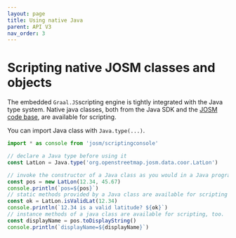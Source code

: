 ```yaml
---
layout: page
title: Using native Java
parent: API V3
nav_order: 3
---
```


# Scripting native JOSM classes and objects

The embedded `Graal.JS`scripting engine is tightly integrated with the Java type system. Native java classes, both from the Java SDK and the [JOSM code base], are available for scripting.

You can import Java class with `Java.type(...)`.


```js
import * as console from 'josm/scriptingconsole'

// declare a Java type before using it
const LatLon = Java.type('org.openstreetmap.josm.data.coor.LatLon')

// invoke the constructor of a Java class as you would in a Java programm
const pos = new LatLon(12.34, 45.67)
console.println(`pos=${pos}`)
// static methods provided by a Java class are available for scripting
const ok = LatLon.isValidLat(12.34)
console.println(`12.34 is a valid latitude? ${ok}`)
// instance methods of a java class are available for scripting, too.
const displayName = pos.toDisplayString()
console.println(`displayName=${displayName}`)
```


[JOSM code base]: http://josm.openstreetmap.de/browser/josm/trunk/src"
[LatLon]: https://josm.openstreetmap.de/doc/org/openstreetmap/josm/data/coor/LatLon.html
[LatLonMixin]: /api/v1/josm_mixin_LatLonMixin.LatLonMixin.html
